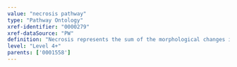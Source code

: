 ```yaml
---
value: "necrosis pathway"
type: "Pathway Ontology"
xref-identifier: "0000279"
xref-dataSource: "PW"
definition: "Necrosis represents the sum of the morphological changes indicative of cell death and caused by the progressive degradative action of enzymes; it may affect groups of cells or part of a structure or an organ. There are many causes of necrosis including injury, infection, cancer, infarction, inflammation, others. There are several distinctive morphologic patterns of necrosis."
level: "Level 4+"
parents: ['0001558']
---
```

